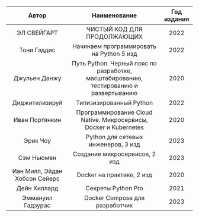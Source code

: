 |             Автор             |                                     Наименование                                      | Год издания |
|:-----------------------------:|:-------------------------------------------------------------------------------------:|:-----------:|
|          ЭЛ СВЕЙГАРТ          |                              ЧИСТЫЙ КОД ДЛЯ ПРОДОЛЖАЮЩИХ                              |    2022     |
|          Тони Гэддис          |                       Начинаем программировать на Python 5 изд                        |    2022     |
 |         Джульен Данжу         | Путь Pythoп. Черный пояс по разработке, масштабированию, тестированию и развертыванию |    2020     |
|        Диджитилизируй         |                                Типизизированный Python                                |    2022     |
|        Иван Портянкин         |           Программирование Cloud Native. Микросервисы, Docker и Kubernetes            |    2020     |
|           Эрик Чоу            |                          Python для сетевых инженеров, 3 изд                          |    2023     |
|          Сэм Ньюмен           |                             Создание микросервисов, 2 изд                             |    2023     |
| Иан Милл, Эйдан Хобсон Сейерс |                               Docker на практике, 2 изд                               |    2020     |
|         Дейн Хиллард          |                                  Секреты Python Pro                                   |    2021     |
|       Эммануил Гадзурас       |                            Docker Compose для разработчик                             |    2023     |



